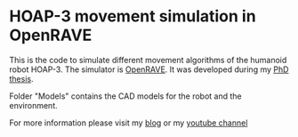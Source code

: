 # HOAP-3 movement simulation in OpenRAVE

This is the code to simulate different movement algorithms of the humanoid robot HOAP-3. The simulator is [OpenRAVE](http://openrave.org/). It was developed during my [PhD thesis](http://miguelgfierro.com/docs/gonzalez-fierro2014thesis.pdf). 

Folder "Models" contains the CAD models for the robot and the environment.

For more information please visit my [blog](http://miguelgfierro.com) or my [youtube channel](https://www.youtube.com/user/ciruselvirus)
